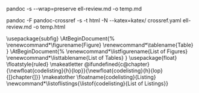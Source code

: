 pandoc -s --wrap=preserve ell-review.md -o temp.md

pandoc -F pandoc-crossref -s -t html -N --katex=katex/ crossref.yaml ell-review.md -o temp.html

\usepackage{subfig}
\AtBeginDocument{%
\renewcommand*\figurename{Figure}
\renewcommand*\tablename{Table}
}
\AtBeginDocument{%
\renewcommand*\listfigurename{List of Figures}
\renewcommand*\listtablename{List of Tables}
}
\usepackage{float}
\floatstyle{ruled}
\makeatletter
\@ifundefined{c@chapter}{\newfloat{codelisting}{h}{lop}}{\newfloat{codelisting}{h}{lop}{[}chapter{]}}
\makeatother
\floatname{codelisting}{Listing}
\newcommand*\listoflistings{\listof{codelisting}{List of Listings}}
